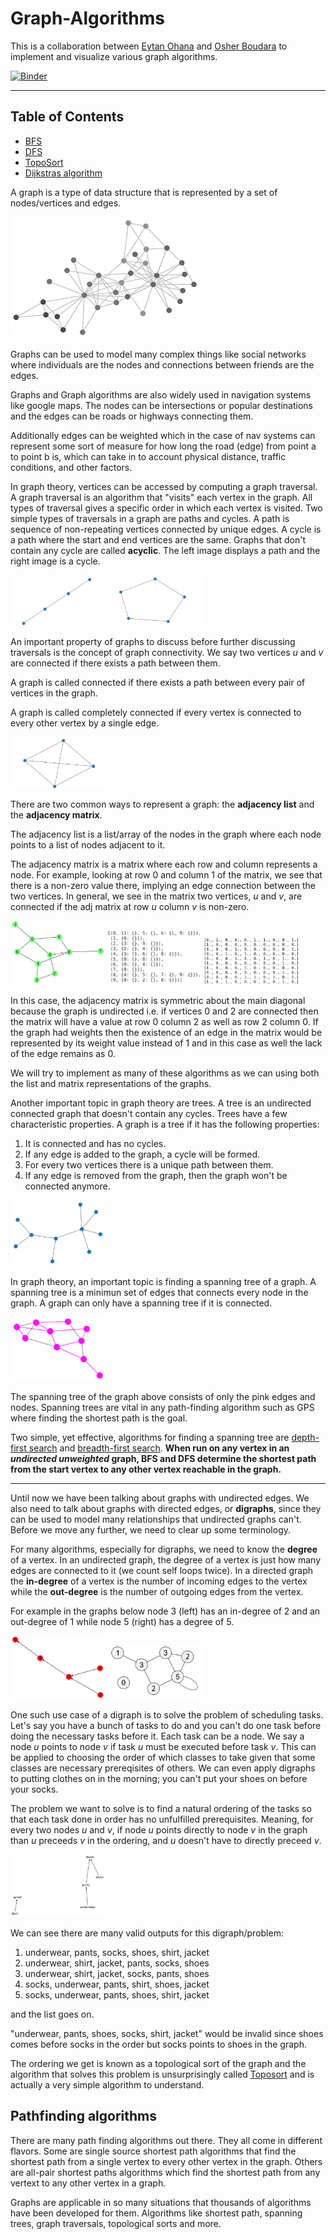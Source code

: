 # Graph-Algorithms

This is a collaboration between [Eytan Ohana](https://github.com/eytanohana/Graph-Algorithms) and [Osher Boudara](https://github.com/osherboudara99/Graph-Algorithms) to implement and visualize various graph algorithms.

[![Binder](https://mybinder.org/badge_logo.svg)](https://mybinder.org/v2/gh/eytanohana/Graph-Algorithms/HEAD)

---

## Table of Contents
- [BFS](BFS.ipynb)
- [DFS](DFS.ipynb)
- [TopoSort](Topo-Sort.ipynb)
- [Dijkstras algorithm](Dijkstras-Algo.ipynb)

A graph is a type of data structure that is represented by a set of nodes/vertices and edges. 

<img src="static/graph.png" width="60%"/>

Graphs can be used to model many complex things like social networks where individuals are the nodes and connections between friends are the edges. 

Graphs and Graph algorithms are also widely used in navigation systems like google maps. The nodes can be intersections or popular destinations and the edges can be roads or highways connecting them. 

Additionally edges can be weighted which in the case of nav systems can represent some sort of measure for how long the road (edge) from point a to point b is, which can take in to account physical distance, traffic conditions, and other factors.

In graph theory, vertices can be accessed by computing a graph traversal. A graph traversal is an algorithm that "visits" each vertex in the graph. All types of traversal gives a specific order in which each vertex is visited. Two simple types of traversals in a graph are paths and cycles. A path is sequence of non-repeating vertices connected by unique edges. A cycle is a path where the start and end vertices are the same. Graphs that don't contain any cycle are called __acyclic__. The left image displays a path and the right image is a cycle.

<p>
 <img src="static/path-graph.png" width="30%"/>
 <img src="static/cycle-graph.png" width="30%"/>
</p>


An important property of graphs to discuss before further discussing traversals is the concept of graph connectivity. We say two vertices *u* and *v* are connected if there exists a path between them.

A graph is called connected if there exists a path between every pair of vertices in the graph.

A graph is called completely connected if every vertex is connected to every other vertex by a single edge.

<img src="static/complete-graph.png" width="30%"/>

There are two common ways to represent a graph: the __adjacency list__ and the __adjacency matrix__.

The adjacency list is a list/array of the nodes in the graph where each node points to a list of nodes adjacent to it.

The adjacency matrix is a matrix where each row and column represents a node. For example, looking at row 0 and column 1 of the matrix, we see that there is a non-zero value there, implying an edge connection between the two vertices. In general, we see in the matrix two vertices, *u* and *v*, are connected if the adj matrix at row *u* column *v* is non-zero. 

<p>
    <img src="static/adj-graph.png" width="30%"/>
    <img src="static/adj-list.png" width="30%"/>
    <img src="static/adj-matrix.png" width="30%"/>
</p>

In this case, the adjacency matrix is symmetric about the main diagonal because the graph is undirected i.e. if vertices 0 and 2 are connected then the matrix will have a value at row 0 column 2 as well as row 2 column 0. If the graph had weights then the existence of an edge in the matrix would be represented by its weight value instead of 1 and in this case as well the lack of the edge remains as 0.

We will try to implement as many of these algorithms as we can using both the list and matrix representations of the graphs.

Another important topic in graph theory are trees. A tree is an undirected connected graph that doesn't contain any cycles. Trees have a few characteristic properties. A graph is a tree if it has the following properties:

1. It is connected and has no cycles.
1. If any edge is added to the graph, a cycle will be formed.
1. For every two vertices there is a unique path between them.
1. If any edge is removed from the graph, then the graph won't be connected anymore.

<img src="static/simple-tree.png" width="30%"/>

In graph theory, an important topic is finding a spanning tree of a graph. A spanning tree is a minimun set of edges that connects every node in the graph. A graph can only have a spanning tree if it is connected. 

<img src="static/tree-graph.png" width="30%"/>

The spanning tree of the graph above consists of only the pink edges and nodes. Spanning trees are vital in any path-finding algorithm such as GPS where finding the shortest path is the goal.

Two simple, yet effective, algorithms for finding a spanning tree are [depth-first search](DFS.ipynb) and [breadth-first search](BFS.ipynb). __When run on any vertex in an *undirected unweighted* graph, BFS and DFS determine the shortest path from the start vertex to any other vertex reachable in the graph.__ 

---

Until now we have been talking about graphs with undirected edges. We also need to talk about graphs with directed edges, or __digraphs__, since they can be used to model many relationships that undirected graphs can't. Before we move any further, we need to clear up some terminology.

For many algorithms, especially for digraphs, we need to know the __degree__ of a vertex. In an undirected graph, the degree of a vertex is just how many edges are connected to it (we count self loops twice). In a directed graph the __in-degree__ of a vertex is the number of incoming edges to the vertex while the __out-degree__ is the number of outgoing edges from the vertex.

For example in the graphs below node 3 (left) has an in-degree of 2 and an out-degree of 1 while node 5 (right) has a degree of 5.

<p>
<img src="static/digraph.png" width="30%"/>
<img src="static/selfloop.png" width="30%"/>
</p>

One such use case of a digraph is to solve the problem of scheduling tasks. Let's say you have a bunch of tasks to do and you can't do one task before doing the necessary tasks before it. Each task can be a node. We say a node *u* points to node *v* if task *u* must be executed before task *v*. This can be applied to choosing the order of which classes to take given that some classes are necessary prereqisites of others. We can even apply digraphs to putting clothes on in the morning; you can't put your shoes on before your socks.

The problem we want to solve is to find a natural ordering of the tasks so that each task done in order has no unfulfilled prerequisites. Meaning, for every two nodes *u* and *v*, if node *u* points directly to node *v* in the graph than *u* preceeds *v* in the ordering, and *u* doesn't have to directly preceed *v*.

<img src="static/clothing-topo.png" width="30%"/>

We can see there are many valid outputs for this digraph/problem:
1. underwear, pants, socks, shoes, shirt, jacket
1. underwear, shirt, jacket, pants, socks, shoes
1. underwear, shirt, jacket, socks, pants, shoes
1. socks, underwear, pants, shirt, shoes, jacket
1. socks, underwear, pants, shoes, shirt, jacket

and the list goes on.

"underwear, pants, shoes, socks, shirt, jacket" would be invalid since shoes comes before socks in the order but socks points to shoes in the graph.

The ordering we get is known as a topological sort of the graph and the algorithm that solves this problem is unsurprisingly called [Toposort](Topo-Sort.ipynb) and is actually a very simple algorithm to understand.


## Pathfinding algorithms

There are many path finding algorithms out there. They all come in different flavors. Some are single source shortest path algorithms that find the shortest path from a single vertex to every other vertex in the graph. Others are all-pair shortest paths algorithms which find the shortest path from any vertext to any other vertex in a graph.


Graphs are applicable in so many situations that thousands of algorithms have been developed for them. Algorithms like shortest path, spanning trees, graph traversals, topological sorts and more. 
